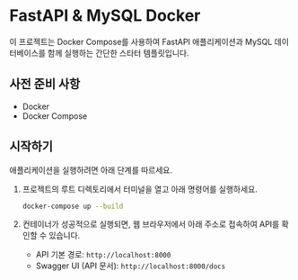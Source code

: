 # FastAPI & MySQL Docker
이 프로젝트는 Docker Compose를 사용하여 FastAPI 애플리케이션과 MySQL 데이터베이스를 함께 실행하는 간단한 스타터 템플릿입니다.

## 사전 준비 사항
* Docker
* Docker Compose

## 시작하기
애플리케이션을 실행하려면 아래 단계를 따르세요.


1. 프로젝트의 루트 디렉토리에서 터미널을 열고 아래 명령어를 실행하세요.
    ```bash
    docker-compose up --build
    ```

2. 컨테이너가 성공적으로 실행되면, 웹 브라우저에서 아래 주소로 접속하여 API를 확인할 수 있습니다.
   * API 기본 경로: `http://localhost:8000`
   * Swagger UI (API 문서): `http://localhost:8000/docs`